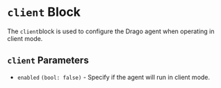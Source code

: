 # `client` Block

The `client`block is used to configure the Drago agent when operating in client mode.

## `client` Parameters

- `enabled` `(bool: false)` - Specify if the agent will run in client mode.